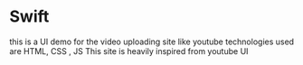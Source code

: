 # Swift
this is a UI demo for the video uploading site like youtube
technologies used are HTML, CSS , JS
This site is heavily inspired from youtube UI
